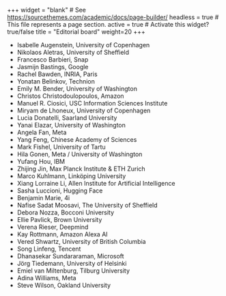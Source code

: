 +++
widget = "blank"  # See https://sourcethemes.com/academic/docs/page-builder/
headless = true  # This file represents a page section.
active = true  # Activate this widget? true/false
title = "Editorial board"
weight=20
+++

* Isabelle Augenstein, University of Copenhagen
* Nikolaos Aletras, University of Sheffield
* Francesco Barbieri, Snap
* Jasmijn Bastings, Google
* Rachel Bawden, INRIA, Paris
* Yonatan Belinkov, Technion
* Emily M. Bender, University of Washington
* Christos Christodoulopoulos, Amazon
* Manuel R. Ciosici, USC Information Sciences Institute
* Miryam de Lhoneux, University of Copenhagen
* Lucia Donatelli, Saarland University
* Yanai Elazar, University of Washington
* Angela Fan, Meta
* Yang Feng, Chinese Academy of Sciences
* Mark Fishel, University of Tartu
* Hila Gonen, Meta / University of Washington
* Yufang Hou, IBM
* Zhijing Jin, Max Planck Institute & ETH Zurich
* Marco Kuhlmann, Linköping University
* Xiang Lorraine Li, Allen Institute for Artificial Intelligence
* Sasha Luccioni, Hugging Face
* Benjamin Marie, 4i
* Nafise Sadat Moosavi, The University of Sheffield
* Debora Nozza, Bocconi University
* Ellie Pavlick, Brown University
* Verena Rieser, Deepmind
* Kay Rottmann, Amazon Alexa AI
* Vered Shwartz, University of British Columbia
* Song Linfeng, Tencent
* Dhanasekar Sundararaman, Microsoft
* Jörg Tiedemann, University of Helsinki
* Emiel van Miltenburg, Tilburg University
* Adina Williams, Meta
* Steve Wilson, Oakland University
